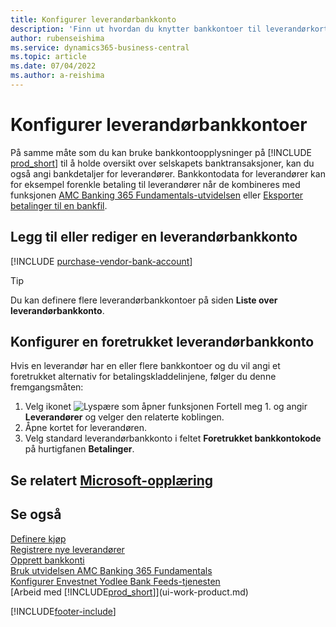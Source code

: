 ```yaml
---
title: Konfigurer leverandørbankkonto
description: 'Finn ut hvordan du knytter bankkontoer til leverandørkort i Business Central, inkludert kontaktinformasjon, SWIFT og IBAN-koder.'
author: rubenseishima
ms.service: dynamics365-business-central
ms.topic: article
ms.date: 07/04/2022
ms.author: a-reishima
---
```

# <a name="set-up-vendor-bank-accounts"></a>Konfigurer leverandørbankkontoer

På samme måte som du kan bruke bankkontoopplysninger på [!INCLUDE [prod_short](includes/prod_short.md)] til å holde oversikt over selskapets banktransaksjoner, kan du også angi bankdetaljer for leverandører. Bankkontodata for leverandører kan for eksempel forenkle betaling til leverandører når de kombineres med funksjonen [AMC Banking 365 Fundamentals-utvidelsen](ui-extensions-amc-banking.md) eller [Eksporter betalinger til en bankfil](finance-make-payments-with-bank-data-conversion-service-or-sepa-credit-transfer.md).

## <a name="add-or-edit-a-vendor-bank-account"></a>Legg til eller rediger en leverandørbankkonto

[!INCLUDE [purchase-vendor-bank-account](includes/purchase-vendor-bank-account.md)]

> [!TIP]
> Du kan definere flere leverandørbankkontoer på siden **Liste over leverandørbankkonto**.

## <a name="set-up-a-preferred-vendor-bank-account"></a>Konfigurer en foretrukket leverandørbankkonto

Hvis en leverandør har en eller flere bankkontoer og du vil angi et foretrukket alternativ for betalingskladdelinjene, følger du denne fremgangsmåten:

1. Velg ikonet ![Lyspære som åpner funksjonen Fortell meg 1.](media/ui-search/search_small.png "Fortell hva du vil gjøre") og angir **Leverandører** og velger den relaterte koblingen.
2. Åpne kortet for leverandøren.
3. Velg standard leverandørbankkonto i feltet **Foretrukket bankkontokode** på hurtigfanen **Betalinger**.

## <a name="see-related-microsoft-training"></a>Se relatert [Microsoft-opplæring](/training/modules/cash-management-dynamics-365-business-central/)

## <a name="see-also"></a>Se også

[Definere kjøp](purchasing-setup-purchasing.md)  
[Registrere nye leverandører](purchasing-how-register-new-vendors.md)  
[Opprett bankkonti](bank-how-setup-bank-accounts.md)  
[Bruk utvidelsen AMC Banking 365 Fundamentals](ui-extensions-amc-banking.md)  
[Konfigurer Envestnet Yodlee Bank Feeds-tjenesten](bank-how-setup-bank-statement-service.md)  
[Arbeid med [!INCLUDE[prod_short](includes/prod_short.md)]](ui-work-product.md)

[!INCLUDE[footer-include](includes/footer-banner.md)]
